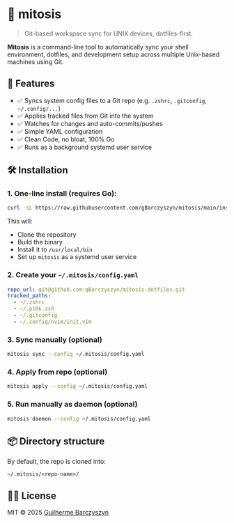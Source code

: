 # 🧬 mitosis

> Git-based workspace sync for UNIX devices, dotfiles-first.

**Mitosis** is a command-line tool to automatically sync your shell environment, dotfiles, and development setup across multiple Unix-based machines using Git.

## 🚀 Features

- ✅ Syncs system config files to a Git repo (e.g. `.zshrc`, `.gitconfig`, `~/.config/...`)
- ✅ Applies tracked files from Git into the system
- ✅ Watches for changes and auto-commits/pushes
- ✅ Simple YAML configuration
- ✅ Clean Code, no bloat, 100% Go
- ✅ Runs as a background systemd user service

## 🛠 Installation

### 1. One-line install (requires Go):

```bash
curl -sL https://raw.githubusercontent.com/gBarczyszyn/mitosis/main/install.sh | bash
```

This will:
- Clone the repository
- Build the binary
- Install it to `/usr/local/bin`
- Set up `mitosis` as a systemd user service

### 2. Create your `~/.mitosis/config.yaml`

```yaml
repo_url: git@github.com:gBarczyszyn/mitosis-dotfiles.git
tracked_paths:
  - ~/.zshrc
  - ~/.p10k.zsh
  - ~/.gitconfig
  - ~/.config/nvim/init.vim
```

### 3. Sync manually (optional)

```bash
mitosis sync --config ~/.mitosis/config.yaml
```

### 4. Apply from repo (optional)

```bash
mitosis apply --config ~/.mitosis/config.yaml
```

### 5. Run manually as daemon (optional)

```bash
mitosis daemon --config ~/.mitosis/config.yaml
```

## 📦 Directory structure

By default, the repo is cloned into:

```
~/.mitosis/<repo-name>/
```

## 🧑‍💻 License

MIT © 2025 [Guilherme Barczyszyn](https://github.com/gBarczyszyn)
